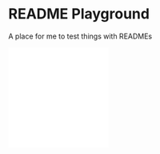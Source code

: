# README Playground

A place for me to test things with READMEs

![Testing SVG](./assets/svg-test-1.svg)

